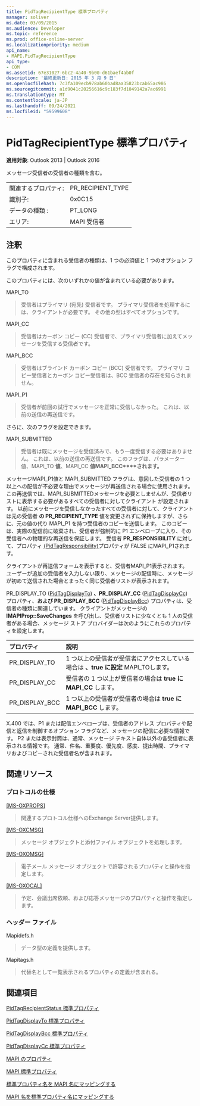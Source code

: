 ```yaml
---
title: PidTagRecipientType 標準プロパティ
manager: soliver
ms.date: 03/09/2015
ms.audience: Developer
ms.topic: reference
ms.prod: office-online-server
ms.localizationpriority: medium
api_name:
- MAPI.PidTagRecipientType
api_type:
- COM
ms.assetid: 67e31027-6bc2-4a40-9b00-d61baef4ab0f
description: '最終更新日: 2015 年 3 月 9 日'
ms.openlocfilehash: 7c3fa109ecb978ab60bad8aa35823bcab65ac986
ms.sourcegitcommit: a1d9041c20256616c9c183f7d1049142a7ac6991
ms.translationtype: MT
ms.contentlocale: ja-JP
ms.lasthandoff: 09/24/2021
ms.locfileid: "59599608"
---
```

# <a name="pidtagrecipienttype-canonical-property"></a>PidTagRecipientType 標準プロパティ

  
  
**適用対象**: Outlook 2013 | Outlook 2016 
  
メッセージ受信者の受信者の種類を含む。
  
|||
|:-----|:-----|
|関連するプロパティ:  <br/> |PR_RECIPIENT_TYPE  <br/> |
|識別子:  <br/> |0x0C15  <br/> |
|データの種類 :   <br/> |PT_LONG  <br/> |
|エリア:  <br/> |MAPI 受信者  <br/> |
   
## <a name="remarks"></a>注釈

このプロパティに含まれる受信者の種類は、1 つの必須値と 1 つのオプション フラグで構成されます。
  
このプロパティには、次のいずれかの値が含まれている必要があります。
  
MAPI_TO 
  
> 受信者はプライマリ (宛先) 受信者です。 プライマリ受信者を処理するには、クライアントが必要です。 その他の型はすべてオプションです。
    
MAPI_CC 
  
> 受信者はカーボン コピー (CC) 受信者で、プライマリ受信者に加えてメッセージを受信する受信者です。
    
MAPI_BCC 
  
> 受信者はブラインド カーボン コピー (BCC) 受信者です。 プライマリ コピー受信者とカーボン コピー受信者は、BCC 受信者の存在を知らされません。 
    
MAPI_P1 
  
> 受信者が前回の試行でメッセージを正常に受信しなかった。 これは、以前の送信の再送信です。
    
さらに、次のフラグを設定できます。
  
MAPI_SUBMITTED 
  
> 受信者は既にメッセージを受信済みで、もう一度受信する必要はありません。 これは、以前の送信の再送信です。 このフラグは、パラメーター値、MAPI_TO **値**、MAPI_CC **値MAPI_BCC****されます。** 
    
メッセージMAPI_P1値と MAPI_SUBMITTED フラグは、意図した受信者の **1** つ以上への配信が不必要な理由でメッセージが再送信される場合に使用されます。 この再送信では、MAPI_SUBMITTEDメッセージを必要としませんが、受信者リストに表示する必要があるすべての受信者に対してクライアント が設定されます。 以前にメッセージを受信しなかったすべての受信者に対して、クライアントは元の受信者 **の PR_RECIPIENT_TYPE** 値を変更されずに保持しますが、さらに、元の値の代り MAPI_P1 を持つ受信者のコピーを送信します。 このコピーは、実際の配信前に破棄され、受信者が強制的に P1 エンベロープに入り、その受信者への物理的な再送信を保証します。 受信者 **PR_RESPONSIBILITY** に対して、プロパティ [(PidTagResponsibility)](pidtagresponsibility-canonical-property.md)プロパティが FALSE にMAPI_P1されます。
  
クライアントが再送信フォームを表示すると、受信者MAPI_P1表示されます。 ユーザーが追加の受信者を入力しない限り、メッセージの配信時に、メッセージが初めて送信された場合とまったく同じ受信者リストが表示されます。 
  
PR_DISPLAY_TO  ([PidTagDisplayTo](pidtagdisplayto-canonical-property.md)) **、PR_DISPLAY_CC** ([PidTagDisplayCc](pidtagdisplaycc-canonical-property.md)) プロパティ、**および PR_DISPLAY_BCC** ([PidTagDisplayBcc](pidtagdisplaybcc-canonical-property.md)) プロパティは、受信者の種類に関連しています。 クライアントがメッセージの **IMAPIProp::SaveChanges** を呼び出し、受信者リストに少なくとも 1 人の受信者がある場合、メッセージ ストア プロバイダーは次のようにこれらのプロパティを設定します。 
  
|**プロパティ**|**説明**|
|:-----|:-----|
|PR_DISPLAY_TO  <br/> |1 つ以上の受信者が受信者にアクセスしている場合は **、true に設定** MAPI_TOします。  <br/> |
|PR_DISPLAY_CC  <br/> |受信者の 1 つ以上が受信者の場合は **true にMAPI_CC** します。  <br/> |
| PR_DISPLAY_BCC  <br/> |1 つ以上の受信者が受信者の場合は **true にMAPI_BCC** します。  <br/> |
   
X.400 では、P1 または配信エンベロープは、受信者のアドレス プロパティや配信と返信を制御するオプション フラグなど、メッセージの配信に必要な情報です。 P2 または表示封筒は、通常、メッセージ テキスト自体以外の各受信者に表示される情報です。 通常、件名、重要度、優先度、感度、提出時間、プライマリおよびコピーされた受信者名が含まれます。 
  
## <a name="related-resources"></a>関連リソース

### <a name="protocol-specifications"></a>プロトコルの仕様

[[MS-OXPROPS]](https://msdn.microsoft.com/library/f6ab1613-aefe-447d-a49c-18217230b148%28Office.15%29.aspx)
  
> 関連するプロトコル仕様へのExchange Server提供します。
    
[[MS-OXCMSG]](https://msdn.microsoft.com/library/7fd7ec40-deec-4c06-9493-1bc06b349682%28Office.15%29.aspx)
  
> メッセージ オブジェクトと添付ファイル オブジェクトを処理します。
    
[[MS-OXOMSG]](https://msdn.microsoft.com/library/daa9120f-f325-4afb-a738-28f91049ab3c%28Office.15%29.aspx)
  
> 電子メール メッセージ オブジェクトで許容されるプロパティと操作を指定します。
    
[[MS-OXOCAL]](https://msdn.microsoft.com/library/09861fde-c8e4-4028-9346-e7c214cfdba1%28Office.15%29.aspx)
  
> 予定、会議出席依頼、および応答メッセージのプロパティと操作を指定します。
    
### <a name="header-files"></a>ヘッダー ファイル

Mapidefs.h
  
> データ型の定義を提供します。
    
Mapitags.h
  
> 代替名として一覧表示されるプロパティの定義が含まれる。
    
## <a name="see-also"></a>関連項目



[PidTagRecipientStatus 標準プロパティ](pidtagrecipientstatus-canonical-property.md)
  
[PidTagDisplayTo 標準プロパティ](pidtagdisplayto-canonical-property.md)
  
[PidTagDisplayBcc 標準プロパティ](pidtagdisplaybcc-canonical-property.md)
  
[PidTagDisplayCc 標準プロパティ](pidtagdisplaycc-canonical-property.md)


[MAPI のプロパティ](mapi-properties.md)
  
[MAPI 標準プロパティ](mapi-canonical-properties.md)
  
[標準プロパティ名を MAPI 名にマッピングする](mapping-canonical-property-names-to-mapi-names.md)
  
[MAPI 名を標準プロパティ名にマッピングする](mapping-mapi-names-to-canonical-property-names.md)

